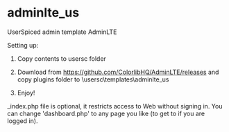 # adminlte_us
UserSpiced admin template AdminLTE

Setting up:

1. Copy contents to usersc folder

2. Download from https://github.com/ColorlibHQ/AdminLTE/releases and copy plugins folder to \usersc\templates\adminlte_us

3. Enjoy!

_index.php file is optional, it restricts access to Web without signing in. You can change 'dashboard.php' to any page you like (to get to if you are logged in). 
